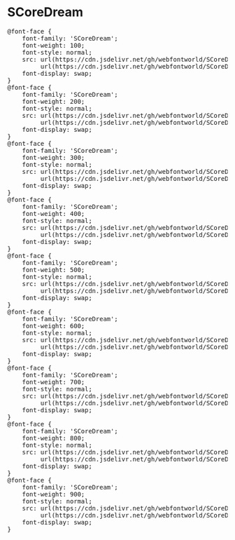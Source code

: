# SCoreDream

<pre>
@font-face {
    font-family: 'SCoreDream';
    font-weight: 100; 
    font-style: normal; 
    src: url(https://cdn.jsdelivr.net/gh/webfontworld/SCoreDream/S-CoreDream-1Thin.woff2) format('woff2'),
         url(https://cdn.jsdelivr.net/gh/webfontworld/SCoreDream/S-CoreDream-1Thin.woff) format('woff');
    font-display: swap;
}
@font-face {
    font-family: 'SCoreDream';
    font-weight: 200; 
    font-style: normal; 
    src: url(https://cdn.jsdelivr.net/gh/webfontworld/SCoreDream/S-CoreDream-2ExtraLight.woff2) format('woff2'),
         url(https://cdn.jsdelivr.net/gh/webfontworld/SCoreDream/S-CoreDream-2ExtraLight.woff) format('woff');
    font-display: swap;
}
@font-face {
    font-family: 'SCoreDream';
    font-weight: 300; 
    font-style: normal; 
    src: url(https://cdn.jsdelivr.net/gh/webfontworld/SCoreDream/S-CoreDream-3Light.woff2) format('woff2'),
         url(https://cdn.jsdelivr.net/gh/webfontworld/SCoreDream/S-CoreDream-3Light.woff) format('woff');
    font-display: swap;
}
@font-face {
    font-family: 'SCoreDream';
    font-weight: 400; 
    font-style: normal; 
    src: url(https://cdn.jsdelivr.net/gh/webfontworld/SCoreDream/S-CoreDream-4Regular.woff2) format('woff2'),
         url(https://cdn.jsdelivr.net/gh/webfontworld/SCoreDream/S-CoreDream-4Regular.woff) format('woff');
    font-display: swap;
}
@font-face {
    font-family: 'SCoreDream';
    font-weight: 500; 
    font-style: normal; 
    src: url(https://cdn.jsdelivr.net/gh/webfontworld/SCoreDream/S-CoreDream-5Medium.woff2) format('woff2'),
         url(https://cdn.jsdelivr.net/gh/webfontworld/SCoreDream/S-CoreDream-5Medium.woff) format('woff');
    font-display: swap;
}
@font-face {
    font-family: 'SCoreDream';
    font-weight: 600; 
    font-style: normal; 
    src: url(https://cdn.jsdelivr.net/gh/webfontworld/SCoreDream/S-CoreDream-6Bold.woff2) format('woff2'),
         url(https://cdn.jsdelivr.net/gh/webfontworld/SCoreDream/S-CoreDream-6Bold.woff) format('woff');
    font-display: swap;
}
@font-face {
    font-family: 'SCoreDream';
    font-weight: 700; 
    font-style: normal; 
    src: url(https://cdn.jsdelivr.net/gh/webfontworld/SCoreDream/S-CoreDream-7ExtraBold.woff2) format('woff2'),
         url(https://cdn.jsdelivr.net/gh/webfontworld/SCoreDream/S-CoreDream-7ExtraBold.woff) format('woff');
    font-display: swap;
}
@font-face {
    font-family: 'SCoreDream';
    font-weight: 800; 
    font-style: normal; 
    src: url(https://cdn.jsdelivr.net/gh/webfontworld/SCoreDream/S-CoreDream-8Heavy.woff2) format('woff2'),
         url(https://cdn.jsdelivr.net/gh/webfontworld/SCoreDream/S-CoreDream-8Heavy.woff) format('woff');
    font-display: swap;
}
@font-face {
    font-family: 'SCoreDream';
    font-weight: 900; 
    font-style: normal; 
    src: url(https://cdn.jsdelivr.net/gh/webfontworld/SCoreDream/S-CoreDream-9Black.woff2) format('woff2'),
         url(https://cdn.jsdelivr.net/gh/webfontworld/SCoreDream/S-CoreDream-9Black.woff) format('woff');
    font-display: swap;
}
</pre>
